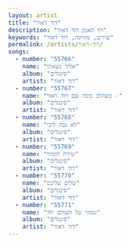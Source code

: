 ```yaml
---
layout: artist
title: "דוד דאור"
description: "דף האמן דוד דאור"
keywords: "שירים, מוזיקה, דוד דאור"
permalink: /artists/דוד-דאור/
songs:
  - number: "55766"
    name: "אליך נשאתי"
    album: "סינגלים"
    artist: "דוד דאור"
  - number: "55767"
    name: "כשהלב בוכה עם דוד דאור -"
    album: "סינגלים"
    artist: "דוד דאור"
  - number: "55768"
    name: "לא גבה ליבי"
    album: "סינגלים"
    artist: "דוד דאור"
  - number: "55769"
    name: "שירת הזמיר"
    album: "סינגלים"
    artist: "דוד דאור"
  - number: "55770"
    name: "שלום עליכם"
    album: "סינגלים"
    artist: "דוד דאור"
  - number: "55771"
    name: "שמור על העולם ילד"
    album: "סינגלים"
    artist: "דוד דאור"
---
```

